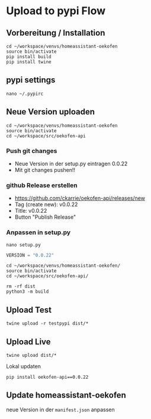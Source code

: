 # Upload to pypi Flow
## Vorbereitung / Installation
```
cd ~/workspace/venvs/homeassistant-oekofen
source bin/activate
pip install build
pip install twine
```

## pypi settings 
```
nano ~/.pypirc
```

## Neue Version uploaden
```
cd ~/workspace/venvs/homeassistant-oekofen
source bin/activate
cd ~/workspace/src/oekofen-api
```

### Push git changes
- Neue Version in der setup.py eintragen 0.0.22
- Mit git changes pushen!!

### github Release erstellen
- https://github.com/ckarrie/oekofen-api/releases/new
- Tag (create new): v0.0.22
- Title: v0.0.22
- Button "Publish Release"

### Anpassen in setup.py
```
nano setup.py
```
```python
VERSION = "0.0.22"

```

```
cd ~/workspace/venvs/homeassistant-oekofen/
source bin/activate
cd ~/workspace/src/oekofen-api/

rm -rf dist
python3 -m build
```

## Upload Test
```
twine upload -r testpypi dist/*
```

## Upload Live
```
twine upload dist/*
```

Lokal updaten

```
pip install oekofen-api==0.0.22
```

## Update homeassistant-oekofen
neue Version in der `manifest.json` anpassen
